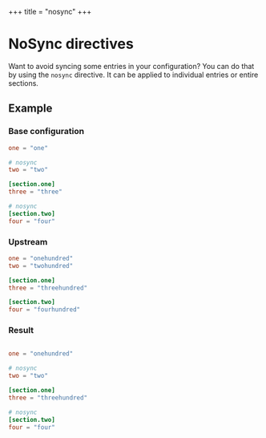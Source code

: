 +++
title = "nosync"
+++

# NoSync directives

Want to avoid syncing some entries in your configuration? You can do that by using the `nosync` directive. It can be applied to individual entries or entire sections.

## Example

### Base configuration

```toml
one = "one" 

# nosync
two = "two"

[section.one]
three = "three"

# nosync
[section.two]
four = "four"
```

### Upstream

```toml
one = "onehundred"
two = "twohundred"

[section.one]
three = "threehundred"

[section.two]
four = "fourhundred"
```

### Result

```toml

one = "onehundred"

# nosync
two = "two"

[section.one]
three = "threehundred"

# nosync
[section.two]
four = "four"
```
